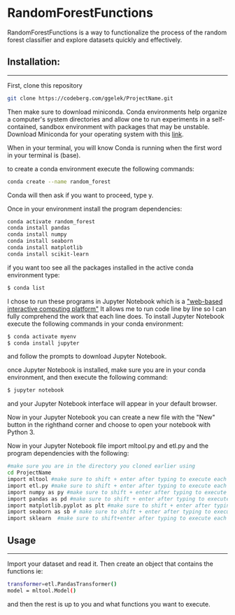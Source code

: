 # RandomForestFunctions

RandomForestFunctions is a way to functionalize the process of the random forest classifier and explore datasets quickly and effectively. 

## Installation:
------------

First, clone this repository 

```bash
git clone https://codeberg.com/ggelek/ProjectName.git
```
Then make sure to download miniconda. Conda environments help organize a computer's system directories and allow one to run experiments in a self-contained, sandbox environment with packages that may be unstable. Download Miniconda for your operating system  with this [link](https://docs.conda.io/projects/conda/en/latest/user-guide/install/download.html).

When in your terminal, you will know Conda is running when the first word in your terminal is (base).

to create a conda environment execute the following commands:

```bash
conda create --name random_forest
```


Conda will then ask if you want to proceed, type y.

Once in your environment install the program dependencies:
```bash 
conda activate random_forest
conda install pandas 
conda install numpy
conda install seaborn
conda install matplotlib
conda install scikit-learn
```

if you want too see all the packages installed in the active conda environment type:
```bash
$ conda list
```

I chose to run these programs in Jupyter Notebook which is a ["web-based interactive computing platform"](https://jupyter.org/)
It allows me to run code line by line so I can fully comprehend the work that each line does. To install Jupyter Notebook execute the following commands in your conda environment:

```bash
$ conda activate myenv 
$ conda install jupyter
```
and follow the prompts to download Jupyter Notebook. 

once Jupyter Notebook is installed, make sure you are in your conda environment, and then execute the following command:
``` bash
$ jupyter notebook
```
and your Jupyter Notebook interface will appear in your default browser. 

Now in your Jupyter Notebook you can create a new file with the "New" button in the righthand corner and choose to open your notebook with Python 3. 

Now in your Jupyter Notebook file import mltool.py and etl.py and the program dependencies with the following:
```bash
#make sure you are in the directory you cloned earlier using 
cd ProjectName
import mltool #make sure to shift + enter after typing to execute each line
import etl.py #make sure to shift + enter after typing to execute each line
import numpy as py #make sure to shift + enter after typing to execute each line
import pandas as pd #make sure to shift + enter after typing to execute each line
import matplotlib.pyplot as plt #make sure to shift + enter after typing to execute each line
import seaborn as sb # make sure to shift + enter after typing to execute each line
import sklearn  #make sure to shift+enter after typing to execute each line
```

## Usage
------------
Import your dataset and read it.
Then create an object that contains the functions ie:
```bash
transformer=etl.PandasTransformer()
model = mltool.Model()
```
and then the rest is up to you and what functions you want to execute.



